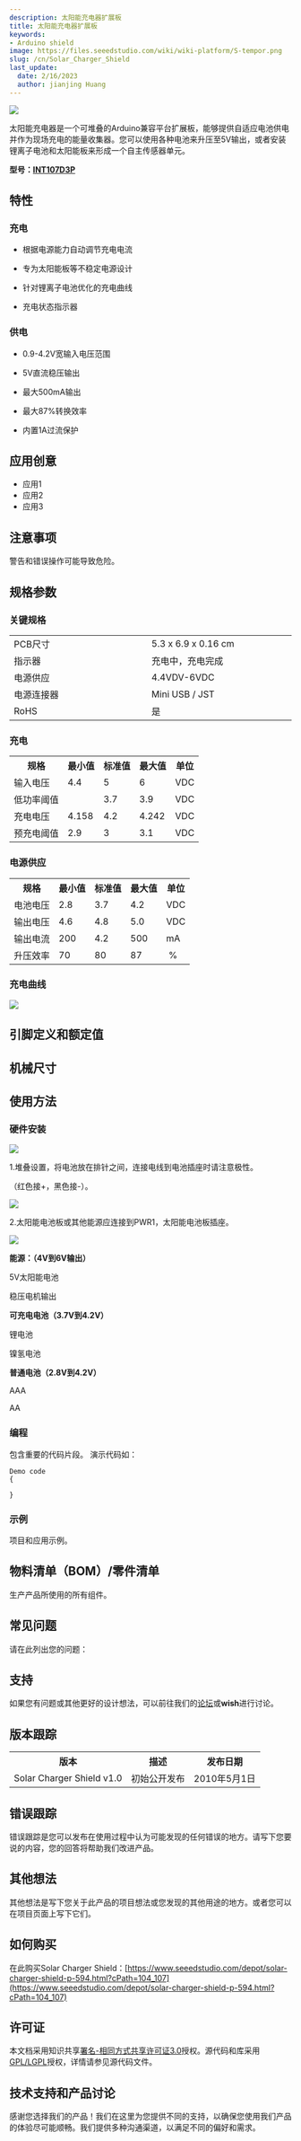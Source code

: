 ```yaml
---
description: 太阳能充电器扩展板
title: 太阳能充电器扩展板
keywords:
- Arduino shield
image: https://files.seeedstudio.com/wiki/wiki-platform/S-tempor.png
slug: /cn/Solar_Charger_Shield
last_update:
  date: 2/16/2023
  author: jianjing Huang
---
```


<!-- ---
name: 太阳能充电器扩展板
category: 已停产
bzurl:
oldwikiname: Solar_Charger_Shield
prodimagename:
bzprodimageurl:
surveyurl: https://www.research.net/r/Solar_Charger_Shield
sku:
tags:

--- -->

![](https://files.seeedstudio.com/wiki/Solar_Charger_Shield/img/Solar-charger-shield.jpg)

太阳能充电器是一个可堆叠的Arduino兼容平台扩展板，能够提供自适应电池供电并作为现场充电的能量收集器。您可以使用各种电池来升压至5V输出，或者安装锂离子电池和太阳能板来形成一个自主传感器单元。

**型号：[INT107D3P](https://www.seeedstudio.com/depot/solar-charger-shield-p-594.html?cPath=104_107)**

## 特性

### 充电

* 根据电源能力自动调节充电电流

* 专为太阳能板等不稳定电源设计

* 针对锂离子电池优化的充电曲线

* 充电状态指示器

### 供电

* 0.9-4.2V宽输入电压范围

* 5V直流稳压输出

* 最大500mA输出

* 最大87%转换效率

* 内置1A过流保护

## 应用创意

* 应用1
* 应用2
* 应用3

## 注意事项

警告和错误操作可能导致危险。

## 规格参数

### 关键规格

<table>
  <tbody>
    <tr>
      <td width="400px">PCB尺寸</td>
      <td width="400px">5.3 x 6.9 x 0.16 cm</td>
    </tr>
    <tr style={{fontSize: '90%'}}>
      <td>指示器</td>
      <td>充电中，充电完成</td>
    </tr>
    <tr style={{fontSize: '90%'}}>
      <td>电源供应</td>
      <td>4.4VDV-6VDC</td>
    </tr>
    <tr style={{fontSize: '90%'}}>
      <td>电源连接器</td>
      <td>Mini USB / JST</td>
    </tr>
    <tr style={{fontSize: '90%'}}>
      <td>RoHS</td>
      <td>是</td>
    </tr>
  </tbody>
</table>

### 充电

<table>
  <tbody>
    <tr>
      <th>规格</th>
      <th>最小值</th>
      <th>标准值</th>
      <th>最大值</th>
      <th>单位</th>
    </tr>
    <tr style={{fontSize: '90%'}}>
      <td width={600}>输入电压</td>
      <td width={100}>4.4</td>
      <td width={100}>5</td>
      <td width={100}>6</td>
      <td width={100}>VDC</td>
    </tr>
    <tr style={{fontSize: '90%'}}>
      <td>低功率阈值</td>
      <td></td>
      <td>3.7</td>
      <td>3.9</td>
      <td>VDC</td>
    </tr>
    <tr style={{fontSize: '90%'}}>
      <td>充电电压</td>
      <td>4.158</td>
      <td>4.2</td>
      <td>4.242</td>
      <td>VDC</td>
    </tr>
    <tr style={{fontSize: '90%'}}>
      <td>预充电阈值</td>
      <td>2.9</td>
      <td>3</td>
      <td>3.1</td>
      <td>VDC</td>
    </tr>
  </tbody>
</table>

### 电源供应

<table>
  <tbody>
    <tr>
      <th>规格</th>
      <th>最小值</th>
      <th>标准值</th>
      <th>最大值</th>
      <th>单位</th>
    </tr>
    <tr style={{fontSize: '90%'}}>
      <td width={600}>电池电压</td>
      <td width={100}>2.8</td>
      <td width={100}>3.7</td>
      <td width={100}>4.2</td>
      <td width={100}>VDC</td>
    </tr>
    <tr style={{fontSize: '90%'}}>
      <td>输出电压</td>
      <td>4.6</td>
      <td>4.8</td>
      <td>5.0</td>
      <td>VDC</td>
    </tr>
    <tr style={{fontSize: '90%'}}>
      <td>输出电流</td>
      <td>200</td>
      <td>4.2</td>
      <td>500</td>
      <td>mA</td>
    </tr>
    <tr style={{fontSize: '90%'}}>
      <td>升压效率</td>
      <td>70</td>
      <td>80</td>
      <td>87</td>
      <td>&nbsp;%</td>
    </tr>
  </tbody>
</table>

### 充电曲线

![](https://files.seeedstudio.com/wiki/Solar_Charger_Shield/img/Changing-curve.jpg)

## 引脚定义和额定值

## 机械尺寸

## 使用方法

### 硬件安装

![](https://files.seeedstudio.com/wiki/Solar_Charger_Shield/img/Solarchange-hardware.jpg)

1.堆叠设置，将电池放在排针之间，连接电线到电池插座时请注意极性。

（红色接+，黑色接-）。

![](https://files.seeedstudio.com/wiki/Solar_Charger_Shield/img/Solarchange-hardware-step1.jpg)

2.太阳能电池板或其他能源应连接到PWR1，太阳能电池板插座。

![](https://files.seeedstudio.com/wiki/Solar_Charger_Shield/img/Solarchange-hardware-step2.jpg)

**能源：（4V到6V输出）**

5V太阳能电池

稳压电机输出

**可充电电池（3.7V到4.2V）**

锂电池

镍氢电池

**普通电池（2.8V到4.2V）**

AAA

AA

### 编程

包含重要的代码片段。
演示代码如：

```
Demo code
{

}
```

### 示例

项目和应用示例。

## 物料清单（BOM）/零件清单

生产产品所使用的所有组件。

## 常见问题

请在此列出您的问题：

## 支持

如果您有问题或其他更好的设计想法，可以前往我们的[论坛](https://www.seeedstudio.com/forum)或**wish**进行讨论。

## 版本跟踪

<table>
  <tbody>
    <tr>
      <th>版本</th>
      <th>描述</th>
      <th>发布日期</th>
    </tr>
    <tr style={{fontSize: '90%'}}>
      <td width={300}>Solar Charger Shield v1.0</td>
      <td width={500}>初始公开发布</td>
      <td width={200}>2010年5月1日</td>
    </tr>
  </tbody>
</table>

## 错误跟踪

错误跟踪是您可以发布在使用过程中认为可能发现的任何错误的地方。请写下您要说的内容，您的回答将帮助我们改进产品。

## 其他想法

其他想法是写下您关于此产品的项目想法或您发现的其他用途的地方。或者您可以在项目页面上写下它们。

## 如何购买

在此购买Solar Charger Shield：[https://www.seeedstudio.com/depot/solar-charger-shield-p-594.html?cPath=104_107](https://www.seeedstudio.com/depot/solar-charger-shield-p-594.html?cPath=104_107)

## 许可证

本文档采用知识共享[署名-相同方式共享许可证3.0](http://creativecommons.org/licenses/by-sa/3.0/)授权。源代码和库采用[GPL/LGPL](http://www.gnu.org/licenses/gpl.html)授权，详情请参见源代码文件。

## 技术支持和产品讨论

感谢您选择我们的产品！我们在这里为您提供不同的支持，以确保您使用我们产品的体验尽可能顺畅。我们提供多种沟通渠道，以满足不同的偏好和需求。

<div class="button_tech_support_container">
<a href="https://forum.seeedstudio.com/" class="button_forum"></a> 
<a href="https://www.seeedstudio.com/contacts" class="button_email"></a>
</div>

<div class="button_tech_support_container">
<a href="https://discord.gg/eWkprNDMU7" class="button_discord"></a> 
<a href="https://github.com/Seeed-Studio/wiki-documents/discussions/69" class="button_discussion"></a>
</div>